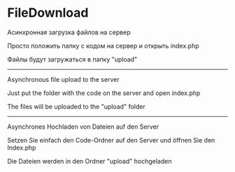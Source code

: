 # FileDownload
Асинхронная загрузка файлов на сервер

Просто положить папку с кодом на сервер и открыть index.php

Файлы будут загружаться в папку "upload"

***************************************************************************

Asynchronous file upload to the server

Just put the folder with the code on the server and open index.php

The files will be uploaded to the "upload" folder

***************************************************************************

Asynchrones Hochladen von Dateien auf den Server

Setzen Sie einfach den Code-Ordner auf den Server und öffnen Sie den Index.php

Die Dateien werden in den Ordner "upload" hochgeladen
